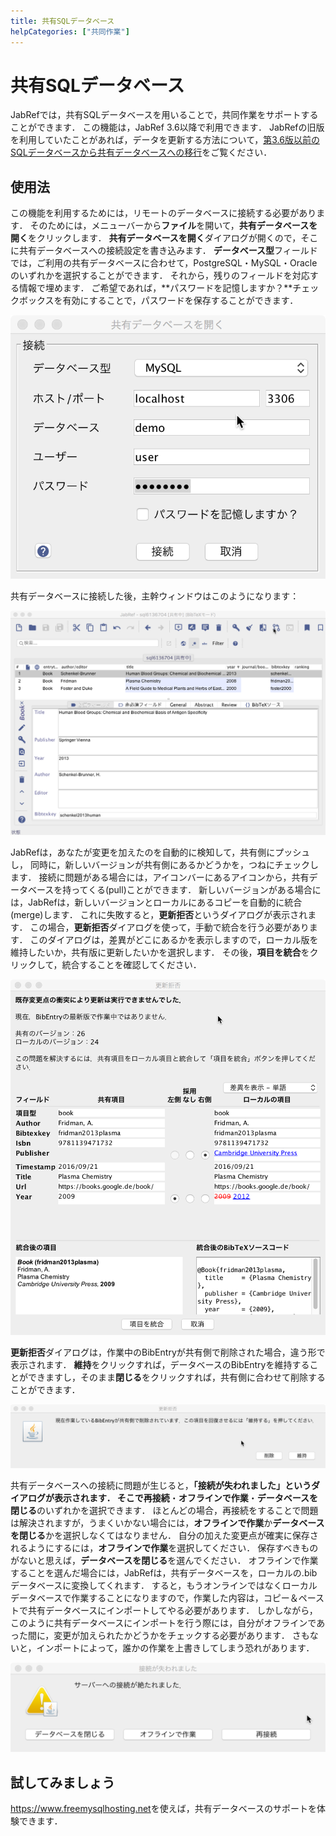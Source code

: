 ```yaml
---
title: 共有SQLデータベース
helpCategories: ["共同作業"]
---
```


# 共有SQLデータベース

JabRefでは，共有SQLデータベースを用いることで，共同作業をサポートすることができます．
この機能は，JabRef 3.6以降で利用できます．
JabRefの旧版を利用していたことがあれば，データを更新する方法について，[第3.6版以前のSQLデータベースから共有データベースへの移行](SQLDatabaseMigration)をご覧ください．

## 使用法

この機能を利用するためには，リモートのデータベースに接続する必要があります．
そのためには，メニューバーから**ファイル**を開いて，**共有データベースを開く**をクリックします．
**共有データベースを開く**ダイアログが開くので，そこに共有データベースへの接続設定を書き込みます．
**データベース型**フィールドでは，ご利用の共有データベースに合わせて，PostgreSQL・MySQL・Oracleのいずれかを選択することができます．
それから，残りのフィールドを対応する情報で埋めます．
ご希望であれば，**パスワードを記憶しますか？**チェックボックスを有効にすることで，パスワードを保存することができます．

![「共有データベースを開く」ダイアログのスクリーンショット](./images/open-shared-database-dialog.png)

共有データベースに接続した後，主幹ウィンドウはこのようになります：

![共有データベースを開いたJabRefのスクリーンショット](./images/open-shared-databse-screenshot.png)

JabRefは，あなたが変更を加えたのを自動的に検知して，共有側にプッシュし，
同時に，新しいバージョンが共有側にあるかどうかを，つねにチェックします．
接続に問題がある場合には，アイコンバーにあるアイコンから，共有データベースを持ってくる(pull)ことができます．
新しいバージョンがある場合には，JabRefは，新しいバージョンとローカルにあるコピーを自動的に統合(merge)します．
これに失敗すると，**更新拒否**というダイアログが表示されます．
この場合，**更新拒否**ダイアログを使って，手動で統合を行う必要があります．
このダイアログは，差異がどこにあるかを表示しますので，ローカル版を維持したいか，共有版に更新したいかを選択します．
その後，**項目を統合**をクリックして，統合することを確認してください．

![更新拒否ダイアログのスクリーンショット](./images/update-refused-merge-dialog.png)

**更新拒否**ダイアログは，作業中のBibEntryが共有側で削除された場合，違う形で表示されます．
**維持**をクリックすれば，データベースのBibEntryを維持することができますし，そのまま**閉じる**をクリックすれば，共有側に合わせて削除することができます．

![項目が削除された時の更新拒否ダイアログのスクリーンショット](./images/update-refused-deleted-entry-dialog.png)

共有データベースへの接続に問題が生じると，**「接続が失われました」**というダイアログが表示されます．
そこで**再接続**・**オフラインで作業**・**データベースを閉じる**のいずれかを選択できます．
ほとんどの場合，再接続をすることで問題は解決されますが，うまくいかない場合には，**オフラインで作業**か**データベースを閉じる**かを選択しなくてはなりません．
自分の加えた変更点が確実に保存されるようにするには，**オフラインで作業**を選択してください．
保存すべきものがないと思えば，**データベースを閉じる**を選んでください．
オフラインで作業することを選んだ場合には，JabRefは，共有データベースを，ローカルの.bibデータベースに変換してくれます．
すると，もうオンラインではなくローカルデータベースで作業することになりますので，作業した内容は，コピー＆ペーストで共有データベースにインポートしてやる必要があります．
しかしながら，このように共有データベースにインポートを行う際には，自分がオフラインであった間に，変更が加えられたかどうかをチェックする必要があります．
さもないと，インポートによって，誰かの作業を上書きしてしまう恐れがあります．

![「接続が失われました」ダイアログのスクリーンショット](./images/connection-lost-dialog.png)

## 試してみましょう

<https://www.freemysqlhosting.net>を使えば，共有データベースのサポートを体験できます．

